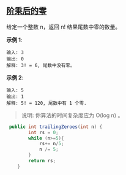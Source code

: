 ## [阶乘后的零](https://leetcode-cn.com/problems/factorial-trailing-zeroes/)

给定一个整数 n，返回 n! 结果尾数中零的数量。

**示例 1**:

```
输入: 3
输出: 0
解释: 3! = 6, 尾数中没有零。
```

**示例 2**:

```
输入: 5
输出: 1
解释: 5! = 120, 尾数中有 1 个零.
```

> 说明: 你算法的时间复杂度应为 O(log n) 。

```java
 public int trailingZeroes(int n) {
        int rs = 0;
        while (n>=5){
            rs+= n/5;
            n /= 5;
        }
        return rs;
    }
```





